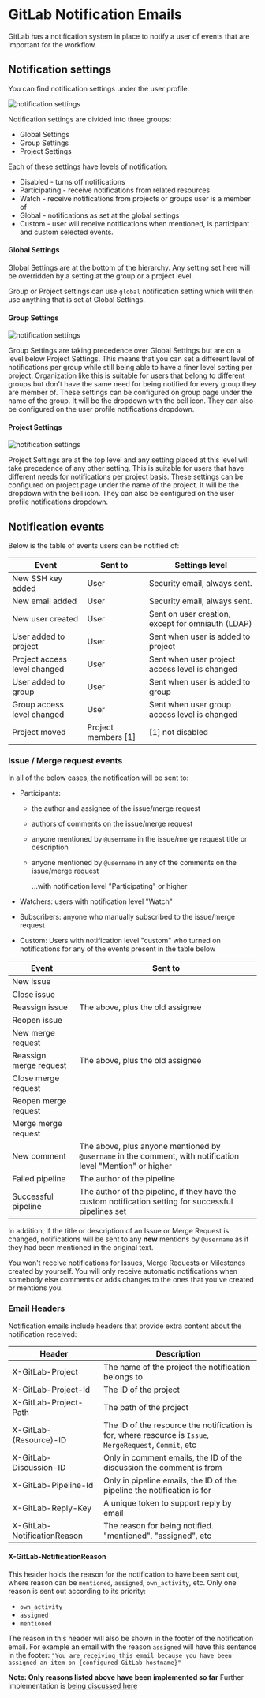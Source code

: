 # GitLab Notification Emails

GitLab has a notification system in place to notify a user of events that are important for the workflow.

## Notification settings

You can find notification settings under the user profile.

![notification settings](img/notification_global_settings.png)

Notification settings are divided into three groups:

* Global Settings
* Group Settings
* Project Settings

Each of these settings have levels of notification:

* Disabled - turns off notifications
* Participating - receive notifications from related resources
* Watch - receive notifications from projects or groups user is a member of
* Global - notifications as set at the global settings
* Custom - user will receive notifications when mentioned, is participant and custom selected events.

#### Global Settings

Global Settings are at the bottom of the hierarchy.
Any setting set here will be overridden by a setting at the group or a project level.

Group or Project settings can use `global` notification setting which will then use
anything that is set at Global Settings.

#### Group Settings

![notification settings](img/notification_group_settings.png)

Group Settings are taking precedence over Global Settings but are on a level below Project Settings.
This means that you can set a different level of notifications per group while still being able
to have a finer level setting per project.
Organization like this is suitable for users that belong to different groups but don't have the
same need for being notified for every group they are member of.
These settings can be configured on group page under the name of the group. It will be the dropdown with the bell icon. They can also be configured on the user profile notifications dropdown.

#### Project Settings

![notification settings](img/notification_project_settings.png)

Project Settings are at the top level and any setting placed at this level will take precedence of any
other setting.
This is suitable for users that have different needs for notifications per project basis.
These settings can be configured on project page under the name of the project. It will be the dropdown with the bell icon. They can also be configured on the user profile notifications dropdown.

## Notification events

Below is the table of events users can be notified of:

| Event                        | Sent to                                                           | Settings level               |
|------------------------------|-------------------------------------------------------------------|------------------------------|
| New SSH key added            | User                                                              | Security email, always sent. |
| New email added              | User                                                              | Security email, always sent. |
| New user created             | User                                                              | Sent on user creation, except for omniauth (LDAP)|
| User added to project        | User                                                              | Sent when user is added to project |
| Project access level changed | User                                                              | Sent when user project access level is changed |
| User added to group          | User                                                              | Sent when user is added to group |
| Group access level changed   | User                                                              | Sent when user group access level is changed |
| Project moved                | Project members [1]                                               | [1] not disabled |

### Issue / Merge request events

In all of the below cases, the notification will be sent to:
- Participants:
  - the author and assignee of the issue/merge request
  - authors of comments on the issue/merge request
  - anyone mentioned by `@username` in the issue/merge request title or description
  - anyone mentioned by `@username` in any of the comments on the issue/merge request

    ...with notification level "Participating" or higher

- Watchers: users with notification level "Watch"
- Subscribers: anyone who manually subscribed to the issue/merge request
- Custom: Users with notification level "custom" who turned on notifications for any of the events present in the table below

| Event                  | Sent to |
|------------------------|---------|
| New issue              | |
| Close issue            | |
| Reassign issue         | The above, plus the old assignee |
| Reopen issue           | |
| New merge request      | |
| Reassign merge request | The above, plus the old assignee |
| Close merge request    | |
| Reopen merge request   | |
| Merge merge request    | |
| New comment            | The above, plus anyone mentioned by `@username` in the comment, with notification level "Mention" or higher |
| Failed pipeline        | The author of the pipeline |
| Successful pipeline    | The author of the pipeline, if they have the custom notification setting for successful pipelines set |


In addition, if the title or description of an Issue or Merge Request is
changed, notifications will be sent to any **new** mentions by `@username` as
if they had been mentioned in the original text.

You won't receive notifications for Issues, Merge Requests or Milestones
created by yourself. You will only receive automatic notifications when
somebody else comments or adds changes to the ones that you've created or
mentions you.

### Email Headers

Notification emails include headers that provide extra content about the notification received:

| Header                      | Description                                                             |
|-----------------------------|-------------------------------------------------------------------------|
| X-GitLab-Project            | The name of the project the notification belongs to                     |
| X-GitLab-Project-Id         | The ID of the project                                                   |
| X-GitLab-Project-Path       | The path of the project                                                 |
| X-GitLab-(Resource)-ID      | The ID of the resource the notification is for, where resource is `Issue`, `MergeRequest`, `Commit`, etc|
| X-GitLab-Discussion-ID      | Only in comment emails, the ID of the discussion the comment is from    |
| X-GitLab-Pipeline-Id        | Only in pipeline emails, the ID of the pipeline the notification is for |
| X-GitLab-Reply-Key          | A unique token to support reply by email                                |
| X-GitLab-NotificationReason | The reason for being notified. "mentioned", "assigned", etc             |

#### X-GitLab-NotificationReason
This header holds the reason for the notification to have been sent out, 
where reason can be `mentioned`, `assigned`, `own_activity`, etc.
Only one reason is sent out according to its priority:
- `own_activity`
- `assigned`
- `mentioned`

The reason in this header will also be shown in the footer of the notification email.  For example an email with the
reason `assigned` will have this sentence in the footer: 
`"You are receiving this email because you have been assigned an item on {configured GitLab hostname}"`

**Note: Only reasons listed above have been implemented so far**
Further implementation is [being discussed here](https://gitlab.com/gitlab-org/gitlab-ce/issues/42062)
